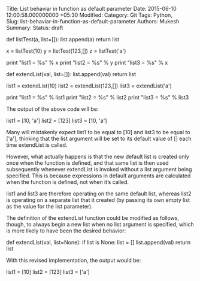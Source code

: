 Title: List behaviar in function as default parameter
Date: 2015-06-10 12:00:58.000000000 +05:30
Modified: 
Category: Git
Tags: Python,  
Slug: list-behaviar-in-function-as-default-parameter
Authors: Mukesh
Summary: 
Status: draft

def listTest(a, list=[]):
    list.append(a)
    return list

x = listTest(10)
y = listTest(123,[])
z = listTest('a')

print "list1 = %s" % x
print "list2 = %s" % y
print "list3 = %s" % x

def extendList(val, list=[]):
    list.append(val)
    return list

list1 = extendList(10)
list2 = extendList(123,[])
list3 = extendList('a')

print "list1 = %s" % list1
print "list2 = %s" % list2
print "list3 = %s" % list3



The output of the above code will be:

list1 = [10, 'a']
list2 = [123]
list3 = [10, 'a']

Many will mistakenly expect list1 to be equal to [10] and list3 to be equal to ['a'], thinking that the list argument will be set to its default value of [] each time extendList is called.

However, what actually happens is that the new default list is created only once when the function is defined, and that same list is then used subsequently whenever extendList is invoked without a list argument being specified. This is because expressions in default arguments are calculated when the function is defined, not when it’s called.

list1 and list3 are therefore operating on the same default list, whereas list2 is operating on a separate list that it created (by passing its own empty list as the value for the list parameter).

The definition of the extendList function could be modified as follows, though, to always begin a new list when no list argument is specified, which is more likely to have been the desired behavior:

def extendList(val, list=None):
    if list is None:
        list = []
    list.append(val)
    return list

With this revised implementation, the output would be:

list1 = [10]
list2 = [123]
list3 = ['a']

